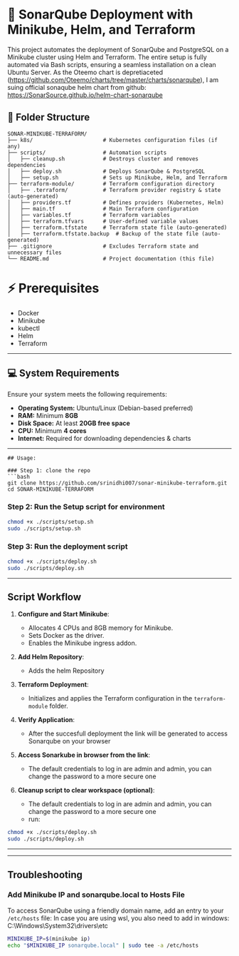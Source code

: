 # 🚀 SonarQube Deployment with Minikube, Helm, and Terraform

This project automates the deployment of SonarQube and PostgreSQL on a Minikube cluster using Helm and Terraform. The entire setup is fully automated via Bash scripts, ensuring a seamless installation on a clean Ubuntu Server.
As the Oteemo chart is depretiaceted (https://github.com/Oteemo/charts/tree/master/charts/sonarqube), I am suing official sonaqube helm chart from github: https://SonarSource.github.io/helm-chart-sonarqube

## 📁 Folder Structure

```plaintext
SONAR-MINIKUBE-TERRAFORM/
├── k8s/                      # Kubernetes configuration files (if any)
├── scripts/                  # Automation scripts
│   ├── cleanup.sh            # Destroys cluster and removes dependencies
│   ├── deploy.sh             # Deploys SonarQube & PostgreSQL
│   ├── setup.sh              # Sets up Minikube, Helm, and Terraform
├── terraform-module/         # Terraform configuration directory
│   ├── .terraform/           # Terraform provider registry & state (auto-generated)
│   ├── providers.tf          # Defines providers (Kubernetes, Helm)
│   ├── main.tf               # Main Terraform configuration
│   ├── variables.tf          # Terraform variables
│   ├── terraform.tfvars      # User-defined variable values
│   ├── terraform.tfstate     # Terraform state file (auto-generated)
│   ├── terraform.tfstate.backup  # Backup of the state file (auto-generated)
├── .gitignore                # Excludes Terraform state and unnecessary files
└── README.md                 # Project documentation (this file)
```
# ⚡ Prerequisites

- Docker
- Minikube
- kubectl
- Helm  
- Terraform  

---

## 💻 System Requirements

Ensure your system meets the following requirements:

- **Operating System:** Ubuntu/Linux (Debian-based preferred)  
- **RAM:** Minimum **8GB**  
- **Disk Space:** At least **20GB free space**  
- **CPU:** Minimum **4 cores**  
- **Internet:** Required for downloading dependencies & charts  

---

```
## Usage:
```
```
### Step 1: clone the repo
```bash
git clone https://github.com/srinidhi007/sonar-minikube-terraform.git
cd SONAR-MINIKUBE-TERRAFORM
```

### Step 2: Run the Setup script for environment
```bash
chmod +x ./scripts/setup.sh
sudo ./scripts/setup.sh
```

### Step 3: Run the deployment script
```bash
chmod +x ./scripts/deploy.sh
sudo ./scripts/deploy.sh
```
---

## Script Workflow

1. **Configure and Start Minikube**:
   - Allocates 4 CPUs and 8GB memory for Minikube.
   - Sets Docker as the driver.
   - Enables the Minikube ingress addon.

2. **Add Helm Repository**:
   - Adds the helm Repository

3. **Terraform Deployment**:
   - Initializes and applies the Terraform configuration in the `terraform-module` folder.

4. **Verify Application**:
   - After the succesfull deployment the link will be generated to access Sonarqube on your browser   

5. **Access Sonarkube in browser from the link**:
   - The default credentials to log in are admin and admin, you can change the password to a more secure one

6. **Cleanup script to clear workspace (optional)**:
   - The default credentials to log in are admin and admin, you can change the password to a more secure one
   - run:
```bash
chmod +x ./scripts/deploy.sh
sudo ./scripts/deploy.sh
```
---
---

## Troubleshooting

### Add Minikube IP and sonarqube.local to Hosts File
To access SonarQube using a friendly domain name, add an entry to your `/etc/hosts` file:
In case you are using wsl, you also need to add in windows: C:\Windows\System32\drivers\etc
```bash
MINIKUBE_IP=$(minikube ip)
echo "$MINIKUBE_IP sonarqube.local" | sudo tee -a /etc/hosts
```

